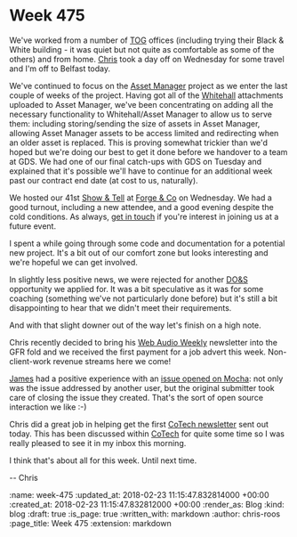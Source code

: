 Week 475
========

We've worked from a number of [TOG][the-office-group] offices (including trying their Black & White building - it was quiet but not quite as comfortable as some of the others) and from home. [Chris][chris-lowis] took a day off on Wednesday for some travel and I'm off to Belfast today.

We've continued to focus on the [Asset Manager][asset-manager] project as we enter the last couple of weeks of the project. Having got all of the [Whitehall][whitehall] attachments uploaded to Asset Manager, we've been concentrating on adding all the necessary functionality to Whitehall/Asset Manager to allow us to serve them: including storing/sending the size of assets in Asset Manager, allowing Asset Manager assets to be access limited and redirecting when an older asset is replaced. This is proving somewhat trickier than we'd hoped but we're doing our best to get it done before we handover to a team at GDS. We had one of our final catch-ups with GDS on Tuesday and explained that it's possible we'll have to continue for an additional week past our contract end date (at cost to us, naturally).

We hosted our 41st [Show & Tell][show-and-tell-events] at [Forge & Co][forge-and-co] on Wednesday. We had a good turnout, including a new attendee, and a good evening despite the cold conditions. As always, [get in touch][contact] if you're interest in joining us at a future event.

I spent a while going through some code and documentation for a potential new project. It's a bit out of our comfort zone but looks interesting and we're hopeful we can get involved.

In slightly less positive news, we were rejected for another [DO&S][digital-outcomes-and-specialists] opportunity we applied for. It was a bit speculative as it was for some coaching (something we've not particularly done before) but it's still a bit disappointing to hear that we didn't meet their requirements.

And with that slight downer out of the way let's finish on a high note.

Chris recently decided to bring his [Web Audio Weekly][web-audio-weekly] newsletter into the GFR fold and we received the first payment for a job advert this week. Non-client-work revenue streams here we come!

[James][james-mead] had a positive experience with an [issue opened on Mocha][mocha-issue-324]: not only was the issue addressed by another user, but the original submitter took care of closing the issue they created. That's the sort of open source interaction we like :-)

Chris did a great job in helping get the first [CoTech newsletter][co-tech-newsletter] sent out today. This has been discussed within [CoTech][co-tech] for quite some time so I was really pleased to see it in my inbox this morning.

I think that's about all for this week. Until next time.

-- Chris

[asset-manager]: https://github.com/alphagov/asset-manager
[chris-lowis]: /chris-lowis
[co-tech-newsletter]: https://community.coops.tech/t/cotech-newsletter-february-2018/627/1
[co-tech]: https://www.coops.tech/
[contact]: /contact
[digital-outcomes-and-specialists]: https://digitalmarketplace.blog.gov.uk/2015/12/07/digital-outcomes-and-specialists-is-open-for-applications/
[forge-and-co]: http://forgeandco.co.uk/
[james-mead]: /james-mead
[mocha-issue-324]: https://github.com/freerange/mocha/issues/324
[show-and-tell-events]: /show-and-tell-events
[the-office-group]: http://www.theofficegroup.co.uk/
[web-audio-weekly]: http://www.webaudioweekly.com/
[whitehall]: http://github.com/alphagov/whitehall

:name: week-475
:updated_at: 2018-02-23 11:15:47.832814000 +00:00
:created_at: 2018-02-23 11:15:47.832812000 +00:00
:render_as: Blog
:kind: blog
:draft: true
:is_page: true
:written_with: markdown
:author: chris-roos
:page_title: Week 475
:extension: markdown
